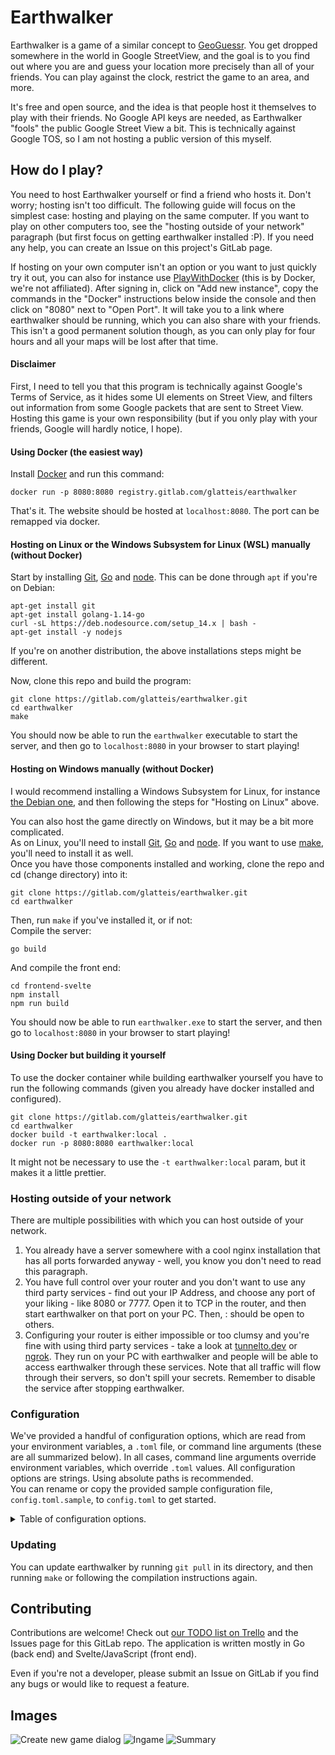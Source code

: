 # Earthwalker

Earthwalker is a game of a similar concept to [GeoGuessr](https://geoguessr.com).
You get dropped somewhere in the world in Google StreetView, and the goal is to you find out where you are and guess your location more precisely than all of your friends. You can play against the clock, restrict the game to an area, and more.

It's free and open source, and the idea is that people host it themselves to play with their friends. No Google API keys are needed, as Earthwalker "fools" the public Google Street View a bit. This is technically against Google TOS, so I am not hosting a public version of this myself.

## How do I play?

You need to host Earthwalker yourself or find a friend who hosts it. Don't worry; hosting isn't too difficult.
The following guide will focus on the simplest case: hosting and playing on the same computer. If you want to play
on other computers too, see the "hosting outside of your network" paragraph (but first focus on getting earthwalker installed :P).
If you need any help, you can create an Issue on this project's GitLab page.

If hosting on your own computer isn't an option or you want to just quickly try it out,
you can also for instance use [PlayWithDocker](https://labs.play-with-docker.com/) (this is by Docker, we're not affiliated).
After signing in, click on "Add new instance", copy the commands in the "Docker" instructions below inside the console and then click on
"8080" next to "Open Port". It will take you to a link where earthwalker should be running, which you can also share with your friends.
This isn't a good permanent solution though, as you can only play for four hours and all your maps will be lost after that time.

#### Disclaimer

First, I need to tell you that this program is technically against Google's Terms of Service, as it hides some UI elements on Street View, and filters out information from some Google packets that are sent to Street View. Hosting this game is your own responsibility
(but if you only play with your friends, Google will hardly notice, I hope).

#### Using Docker (the easiest way)

Install [Docker](https://www.docker.com/) and run this command:
  
    docker run -p 8080:8080 registry.gitlab.com/glatteis/earthwalker

That's it. The website should be hosted at `localhost:8080`. The port can be remapped via docker.

#### Hosting on Linux or the Windows Subsystem for Linux (WSL) manually (without Docker)

Start by installing [Git](https://git-scm.com/), [Go](https://golang.org/) and [node](https://nodejs.org/en/download/).
This can be done through `apt` if you're on Debian:

    apt-get install git
    apt-get install golang-1.14-go
    curl -sL https://deb.nodesource.com/setup_14.x | bash -
    apt-get install -y nodejs

If you're on another distribution, the above installations steps might be different.

Now, clone this repo and build the program:

    git clone https://gitlab.com/glatteis/earthwalker.git
    cd earthwalker
    make

You should now be able to run the `earthwalker` executable to start the server, and then go to `localhost:8080` in your browser to start playing!

#### Hosting on Windows manually (without Docker)

I would recommend installing a Windows Subsystem for Linux, for instance [the Debian one](https://www.microsoft.com/en-us/p/debian/),
and then following the steps for "Hosting on Linux" above. 

You can also host the game directly on Windows, but it may be a bit more complicated.    
As on Linux, you'll need to install [Git](https://git-scm.com/), [Go](https://golang.org/) and [node](https://nodejs.org/en/download/).  If you want to use [make](http://www.gnu.org/software/make/), you'll need to install it as well.  
Once you have those components installed and working, clone the repo and cd (change directory) into it:

    git clone https://gitlab.com/glatteis/earthwalker.git
    cd earthwalker

Then, run `make` if you've installed it, or if not:  
Compile the server:  

    go build 

And compile the front end:  

    cd frontend-svelte
    npm install
    npm run build

You should now be able to run `earthwalker.exe` to start the server, and then go to `localhost:8080` in your browser to start playing!

#### Using Docker but building it yourself

To use the docker container while building earthwalker yourself you have to run the following commands (given you already have docker installed and configured).
    
    git clone https://gitlab.com/glatteis/earthwalker.git
    cd earthwalker
    docker build -t earthwalker:local .
    docker run -p 8080:8080 earthwalker:local

It might not be necessary to use the `-t earthwalker:local` param, but it makes it a little prettier.

### Hosting outside of your network

There are multiple possibilities with which you can host outside of your network.

1. You already have a server somewhere with a cool nginx installation that has all ports forwarded anyway - well, you know you don't need to read this paragraph.
2. You have full control over your router and you don't want to use any third party services - find out your IP Address,
and choose any port of your liking - like 8080 or 7777. Open it to TCP in the router, and then start earthwalker on that port on your PC.
Then, <your-ip>:<opened-port> should be open to others.
3. Configuring your router is either impossible or too clumsy and you're fine with using third party services - take a look at
[tunnelto.dev](https://tunnelto.dev/) or [ngrok](https://ngrok.com/). They run on your PC with earthwalker and people will be able to
access earthwalker through these services. Note that all traffic will flow through their servers, so don't spill your secrets.
Remember to disable the service after stopping earthwalker.

### Configuration

We've provided a handful of configuration options, which are read from your environment variables, a `.toml` file, or command line arguments (these are all summarized below).  In all cases, command line arguments override environment variables, which override `.toml` values.  All configuration options are strings.  Using absolute paths is recommended.  
You can rename or copy the provided sample configuration file, `config.toml.sample`, to `config.toml` to get started.

<details>
<summary>Table of configuration options.</summary>

| Command Line Flag | Environment Variable                              | `.toml` Key          | Default                                                  | Comments |
|-------------------|---------------------------------------------------|----------------------|----------------------------------------------------------|----------|
|                   | EARTHWALKER_CONFIG_PATH                           |                      | ./config.toml                                            | Location of the `.toml` configuration file |
| port              | EARTHWALKER_PORT                                  | Port                 | 8080                                                     |          |
|                   | EARTHWALKER_DB_PATH                               | DBPath               | ./badger                                                 | Location of the database directory |
|                   | EARTHWALKER_STATIC_PATH                           | StaticPath           | location of executable (usually `earthwalker`)           | Absolute path to the directory containing `static` and `templates` |
|                   |                                                   | TileServerURL        | https://tiles.wmflabs.org/osm/{z}/{x}/{y}.png            | URL of a raster tile server.  This determines what you see on the map. |
|                   |                                                   | NoLabelTileServerURL | https://tiles.wmflabs.org/osm-no-labels/{z}/{x}/{y}.png  | As above, but this value is used when a map creator has turned labels off. |

</details>

### Updating

You can update earthwalker by running `git pull` in its directory, and then running `make` or following the compilation instructions again.

## Contributing

Contributions are welcome!  Check out [our TODO list on Trello](https://trello.com/b/cGc4oTqf/earthwalker) and the Issues page for this GitLab repo.  The application is written mostly in Go (back end) and Svelte/JavaScript (front end).

Even if you're not a developer, please submit an Issue on GitLab if you find any bugs or would like to request a feature.

## Images

![Create new game dialog](readme/image_create_new.png)
![Ingame](readme/image_ingame.png)
![Summary](readme/image_summary.png)
